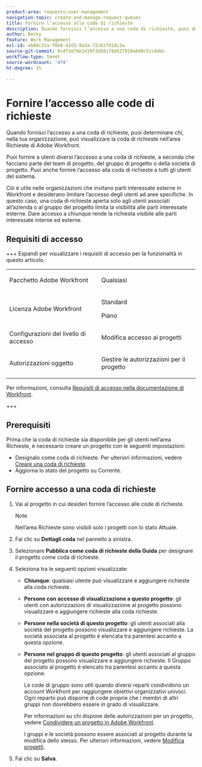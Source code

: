 ```yaml
---
product-area: requests;user-management
navigation-topic: create-and-manage-request-queues
title: Fornire l’accesso alle code di richieste
description: Quando fornisci l’accesso a una coda di richieste, puoi determinare chi, nella tua organizzazione, può visualizzare la coda di richieste nell’area Richieste di Adobe Workfront.
author: Becky
feature: Work Management
exl-id: eb88c32a-f8b8-42d3-9a3a-72c62fd1dc3a
source-git-commit: 9cdf3d78e1d19f3d581f8d527919a608c5cc0ddc
workflow-type: tm+mt
source-wordcount: '474'
ht-degree: 1%

---
```


# Fornire l’accesso alle code di richieste

<!-- Audited: 6/2025 -->

Quando fornisci l’accesso a una coda di richieste, puoi determinare chi, nella tua organizzazione, può visualizzare la coda di richieste nell’area Richieste di Adobe Workfront.

Puoi fornire a utenti diversi l’accesso a una coda di richieste, a seconda che facciano parte del team di progetto, del gruppo di progetto o della società di progetto. Puoi anche fornire l’accesso alla coda di richieste a tutti gli utenti del sistema.

Ciò è utile nelle organizzazioni che invitano parti interessate esterne in Workfront e desiderano limitare l’accesso degli utenti ad aree specifiche. In questo caso, una coda di richieste aperta solo agli utenti associati all’azienda o al gruppo del progetto limita la visibilità alle parti interessate esterne. Dare accesso a chiunque rende la richiesta visibile alle parti interessate interne ed esterne.

## Requisiti di accesso

+++ Espandi per visualizzare i requisiti di accesso per la funzionalità in questo articolo.

<table style="table-layout:auto"> 
 <col> 
 <col> 
 <tbody> 
  <tr> 
   <td role="rowheader">Pacchetto Adobe Workfront</td> 
   <td> <p>Qualsiasi </p> </td> 
  </tr> 
  <tr> 
   <td role="rowheader">Licenza Adobe Workfront</td> 
   <td> 
   <p>Standard </p>
   <p>Piano </p> </td> 
  </tr> 
  <tr> 
   <td role="rowheader">Configurazioni del livello di accesso</td> 
   <td> <p>Modifica accesso ai progetti</p> </td> 
  </tr> 
  <tr> 
   <td role="rowheader">Autorizzazioni oggetto</td> 
   <td> <p> Gestire le autorizzazioni per il progetto</p> </td> 
  </tr> 
 </tbody> 
</table>

Per informazioni, consulta [Requisiti di accesso nella documentazione di Workfront](/help/quicksilver/administration-and-setup/add-users/access-levels-and-object-permissions/access-level-requirements-in-documentation.md).

+++

## Prerequisiti

Prima che la coda di richieste sia disponibile per gli utenti nell’area Richieste, è necessario creare un progetto con le seguenti impostazioni:

* Designalo come coda di richieste. Per ulteriori informazioni, vedere [Creare una coda di richieste](../../../manage-work/requests/create-and-manage-request-queues/create-request-queue.md).
* Aggiorna lo stato del progetto su Corrente.

## Fornire accesso a una coda di richieste

1. Vai al progetto in cui desideri fornire l’accesso alle code di richieste.

   >[!NOTE]
   >
   >Nell’area Richieste sono visibili solo i progetti con lo stato Attuale.

1. Fai clic su **Dettagli coda** nel pannello a sinistra.
1. Selezionare **Pubblica come coda di richieste della Guida** per designare il progetto come coda di richieste.
1. Seleziona tra le seguenti opzioni visualizzate:

   * **Chiunque**: qualsiasi utente può visualizzare e aggiungere richieste alla coda richieste.
   * **Persone con accesso di visualizzazione a questo progetto**: gli utenti con autorizzazioni di visualizzazione al progetto possono visualizzare e aggiungere richieste alla coda richieste.
   * **Persone nella società di questo progetto**: gli utenti associati alla società del progetto possono visualizzare e aggiungere richieste. La società associata al progetto è elencata tra parentesi accanto a questa opzione.
   * **Persone nel gruppo di questo progetto**: gli utenti associati al gruppo del progetto possono visualizzare e aggiungere richieste. Il Gruppo associato al progetto è elencato tra parentesi accanto a questa opzione.

     Le code di gruppo sono utili quando diversi reparti condividono un account Workfront per raggiungere obiettivi organizzativi univoci. Ogni reparto può disporre di code proprie che i membri di altri gruppi non dovrebbero essere in grado di visualizzare.

     Per informazioni su chi dispone delle autorizzazioni per un progetto, vedere [Condividere un progetto in Adobe Workfront](../../../workfront-basics/grant-and-request-access-to-objects/share-a-project.md).

     I gruppi e le società possono essere associati al progetto durante la modifica dello stesso. Per ulteriori informazioni, vedere [Modifica progetti](../../../manage-work/projects/manage-projects/edit-projects.md).

1. Fai clic su **Salva**.
